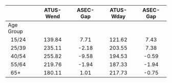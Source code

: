 
|                      |    ATUS-Wend |     ASEC-Gap |    ATUS-Wday |     ASEC-Gap |
| -------------------- | :----------: | :----------: | :----------: | :----------: |
| Age Group            |              |              |              |              |
| &nbsp;&nbsp;15/24    |       139.84 |         7.71 |       121.62 |         7.43 |
| &nbsp;&nbsp;25/39    |       235.11 |        -2.18 |       203.55 |         7.38 |
| &nbsp;&nbsp;40/54    |       255.82 |        -9.58 |       194.53 |        -0.59 |
| &nbsp;&nbsp;55/64    |       219.76 |        -1.94 |       187.33 |        -1.94 |
| &nbsp;&nbsp;65+      |       180.11 |         1.01 |       217.73 |        -0.75 |


